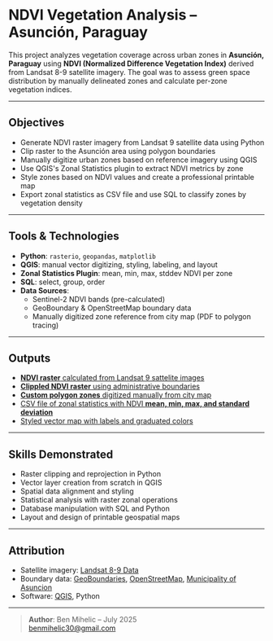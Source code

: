 # NDVI Vegetation Analysis – Asunción, Paraguay

This project analyzes vegetation coverage across urban zones in **Asunción, Paraguay** using **NDVI (Normalized Difference Vegetation Index)** derived from Landsat 8-9 satellite imagery. The goal was to assess green space distribution by manually delineated zones and calculate per-zone vegetation indices.

---

## Objectives

- Generate NDVI raster imagery from Landsat 9 satellite data using Python
- Clip raster to the Asunción area using polygon boundaries
- Manually digitize urban zones based on reference imagery using QGIS
- Use QGIS's Zonal Statistics plugin to extract NDVI metrics by zone
- Style zones based on NDVI values and create a professional printable map
- Export zonal statistics as CSV file and use SQL to classify zones by vegetation density

---

## Tools & Technologies

- **Python**: `rasterio`, `geopandas`, `matplotlib`
- **QGIS**: manual vector digitizing, styling, labeling, and layout
- **Zonal Statistics Plugin**: mean, min, max, stddev NDVI per zone
- **SQL**: select, group, order
- **Data Sources**:
  - Sentinel-2 NDVI bands (pre-calculated)
  - GeoBoundary & OpenStreetMap boundary data
  - Manually digitized zone reference from city map (PDF to polygon tracing)

---

## Outputs

- [**NDVI raster** calculated from Landsat 9 sattelite images](Scripts/CreateNDVIRaster.ipynb)
- [**Clippled NDVI raster** using administrative boundaries](Scripts/SnipRaster.ipynb)
- [**Custom polygon zones** digitized manually from city map](Data/CIUDAD_DE_ASUNCION_CATASTRAL_2022.pdf)
- [CSV file of zonal statistics with NDVI **mean, min, max, and standard deviation**](Outputs/Zonal_Statistics_CSV.csv)
- [Styled vector map with labels and graduated colors](Outputs/Mean_NDVI_by_Zone_Good.png)

---

## Skills Demonstrated

- Raster clipping and reprojection in Python
- Vector layer creation from scratch in QGIS
- Spatial data alignment and styling
- Statistical analysis with raster zonal operations
- Database manipulation with SQL and Python
- Layout and design of printable geospatial maps

---

## Attribution

- Satellite imagery: [Landsat 8-9 Data](https://earthexplorer.usgs.gov/)
- Boundary data: [GeoBoundaries](https://www.geoboundaries.org/simplifiedDownloads.html), [OpenStreetMap](https://www.openstreetmap.org), [Municipality of Asuncion](https://www.asuncion.gov.py/)
- Software: [QGIS](https://qgis.org), Python

---

> **Author**: Ben Mihelic – July 2025  
> [benmihelic30@gmail.com](mailto:benmihelic30@gmail.com)
